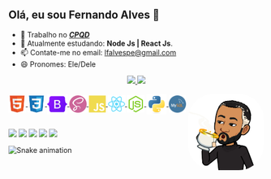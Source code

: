 ##    Olá, eu sou Fernando Alves 👋
- 🔭 Trabalho no <a href="https://www.cpqd.com.br"><strong><em>CPQD</em></strong></a>
- 🌱 Atualmente estudando:   <strong>Node Js | React Js</strong>.
- 📫 Contate-me no email: lfalvespe@gmail.com
- 😄 Pronomes: Ele/Dele

<div align="center">
  <a href="https://github.com/lfalvespe">
  <img height="180em" src="https://github-readme-stats.vercel.app/api?username=lfalvespe&show_icons=true&theme=dracula&include_all_commits=true&count_private=true"/>
  <img height="180em" src="https://github-readme-stats.vercel.app/api/top-langs/?username=lfalvespe&layout=compact&langs_count=7&theme=dracula"/>
</div>
<div style="display: inline_block"><br>
  <img align="center" alt="lfalves-HTML" height="34" width="34" src="https://raw.githubusercontent.com/devicons/devicon/master/icons/html5/html5-original.svg">
  <img align="center" alt="lfalves-CSS" height="34" width="34" src="https://raw.githubusercontent.com/devicons/devicon/master/icons/css3/css3-original.svg">
  <img align="center" alt="lfalves-Bootstrap" height="40" width="40" src="https://raw.githubusercontent.com/devicons/devicon/master/icons/bootstrap/bootstrap-original.svg">
  <img align="center" alt="lfalves-sass" height="34" width="34" src="sass.png">
  
  <img align="center" alt="lfalves-Js" height="34" width="34" src="https://raw.githubusercontent.com/devicons/devicon/master/icons/javascript/javascript-plain.svg">
  <img align="center" alt="lfalves-React" height="34" width="34" src="https://raw.githubusercontent.com/devicons/devicon/master/icons/react/react-original.svg">
  <img align="center" alt="lfalves-Node" height="34" width="34" src="https://raw.githubusercontent.com/devicons/devicon/master/icons/nodejs/nodejs-plain.svg">
  
  <img align="center" alt="lfalves-Python" height="40" width="40" src="https://raw.githubusercontent.com/devicons/devicon/master/icons/python/python-original.svg">
  <img align="center" alt="lfalves-mysql" height="34" width="34" src="mysql.png">
  
  <img align="right" alt="lfalvespe-pic" height="150" style="border-radius:50px;" src="https://github.com/lfalvespe/lfalvespe/blob/main/cartoon2.png?width=676&height=676">
</div>
  
  ##
 
<div> 
  <a href="https://www.youtube.com/c/Comunica%C3%A7%C3%A3oCPqD" target="_blank"><img src="https://img.shields.io/badge/YouTube-FF0000?style=for-the-badge&logo=youtube&logoColor=white" target="_blank"></a>
  <a href="https://instagram.com/lfalvespe" target="_blank"><img src="https://img.shields.io/badge/-Instagram-%23E4405F?style=for-the-badge&logo=instagram&logoColor=white" target="_blank"></a>
 <a href="https://discord.com" target="_blank"><img src="https://img.shields.io/badge/Discord-7289DA?style=for-the-badge&logo=discord&logoColor=white" target="_blank"></a> 
  <a href = "mailto:lfalvespe@gmail.com"><img src="https://img.shields.io/badge/-Gmail-%23333?style=for-the-badge&logo=gmail&logoColor=white" target="_blank"></a>
  <a href="https://www.linkedin.com/in/fernando-alves-6a410323b/" target="_blank"><img src="https://img.shields.io/badge/-LinkedIn-%230077B5?style=for-the-badge&logo=linkedin&logoColor=white" target="_blank"></a> 
 
  ![Snake animation](https://github.com/lfalvespe/lfalvespe/blob/output/github-contribution-grid-snake.svg)
 
</div>
  

